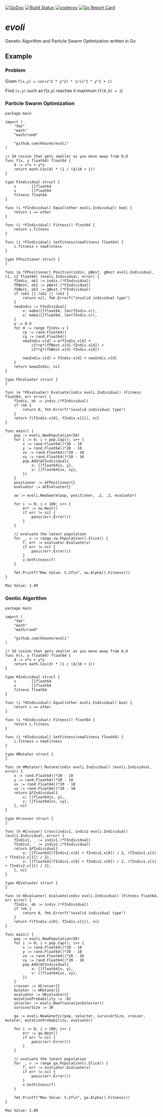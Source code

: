[![GoDoc](https://img.shields.io/badge/go-documentation-blue.svg?style=flat-square)](https://godoc.org/github.com/khezen/evoli)
[![Build Status](http://img.shields.io/travis/khezen/evoli.svg?style=flat-square)](https://travis-ci.org/khezen/evoli) [![codecov](https://img.shields.io/codecov/c/github/khezen/evoli/master.svg?style=flat-square)](https://codecov.io/gh/khezen/evoli)
[![Go Report Card](https://goreportcard.com/badge/github.com/khezen/evoli?style=flat-square)](https://goreportcard.com/report/github.com/khezen/evoli)

# *evoli*

Genetic Algorithm and Particle Swarm Optimization written in Go

## Example

### Problem

Given `f(x,y) = cos(x^2 * y^2) * 1/(x^2 * y^2 + 1)`

Find `(x,y)` such as f(x,y) reaches it maximum (`f(0,0) = 1`)


### Particle Swarm Optimization

```golang
package main

import (
	"fmt"
	"math"
	"math/rand"

	"github.com/khezen/evoli"
)

// 3d cosine that gets smaller as you move away from 0,0
func f(x, y float64) float64 {
	d := x*x + y*y
	return math.Cos(d) * (1 / (d/10 + 1))
}

type FIndividual struct {
	v       []float64
	x       []float64
	fitness float64
}

func (i *FIndividual) Equal(other evoli.Individual) bool {
	return i == other
}

func (i *FIndividual) Fitness() float64 {
	return i.fitness
}

func (i *FIndividual) SetFitness(newFitness float64) {
	i.fitness = newFitness
}

type FPositioner struct {
}

func (p *FPositioner) Position(indiv, pBest, gBest evoli.Individual, c1, c2 float64) (evoli.Individual, error) {
	fIndiv, ok1 := indiv.(*FIndividual)
	fPBest, ok2 := pBest.(*FIndividual)
	fGBest, ok3 := gBest.(*FIndividual)
	if !ok1 || !ok2 || !ok3 {
		return nil, fmt.Errorf("invalid individual type")
	}
	newIndiv := FIndividual{
		v: make([]float64, len(fIndiv.v)),
		x: make([]float64, len(fIndiv.v)),
	}
	w := 0.9
	for d := range fIndiv.v {
		rp := rand.Float64()
		rg := rand.Float64()
		newIndiv.v[d] = w*fIndiv.v[d] +
			c1*rp*(fPBest.x[d]-fIndiv.x[d]) +
			c2*rg*(fGBest.x[d]-fIndiv.x[d])

		newIndiv.x[d] = fIndiv.x[d] + newIndiv.v[d]
	}
	return &newIndiv, nil
}

type FEvaluater struct {
}

func (e *FEvaluater) Evaluate(indiv evoli.Individual) (Fitness float64, err error) {
	fIndiv, ok := indiv.(*FIndividual)
	if !ok {
		return 0, fmt.Errorf("invalid individual type")
	}
	return f(fIndiv.x[0], fIndiv.x[1]), nil
}

func main() {
	pop := evoli.NewPopulation(50)
	for i := 0; i < pop.Cap(); i++ {
		x := rand.Float64()*20 - 10
		y := rand.Float64()*20 - 10
		vx := rand.Float64()*20 - 10
		vy := rand.Float64()*20 - 10
		pop.Add(&FIndividual{
			x: []float64{x, y},
			v: []float64{vx, vy},
		})
	}
	positioner := &FPositioner{}
	evaluator := &FEvaluater{}

	sw := evoli.NewSwarm(pop, positioner, .2, .2, evaluator)

	for i := 0; i < 100; i++ {
		err := sw.Next()
		if err != nil {
			panic(err.Error())
		}
	}

	// evaluate the latest population
	for _, v := range sw.Population().Slice() {
		f, err := evaluator.Evaluate(v)
		if err != nil {
			panic(err.Error())
		}
		v.SetFitness(f)
	}

	fmt.Printf("Max Value: %.2f\n", sw.Alpha().Fitness())
}
```

```bash
Max Value: 1.00
```

### Gentic Algorithm

```golang
package main

import (
	"fmt"
	"math"
	"math/rand"

	"github.com/khezen/evoli"
)

// 3d cosine that gets smaller as you move away from 0,0
func h(x, y float64) float64 {
	d := x*x + y*y
	return math.Cos(d) * (1 / (d/10 + 1))
}

type HIndividual struct {
	v       []float64
	x       []float64
	fitness float64
}

func (i *HIndividual) Equal(other evoli.Individual) bool {
	return i == other
}

func (i *HIndividual) Fitness() float64 {
	return i.fitness
}

func (i *HIndividual) SetFitness(newFitness float64) {
	i.fitness = newFitness
}

type HMutater struct {
}

func (m HMutater) Mutate(indiv evoli.Individual) (evoli.Individual, error) {
	x := rand.Float64()*20 - 10
	y := rand.Float64()*20 - 10
	vx := rand.Float64()*20 - 10
	vy := rand.Float64()*20 - 10
	return &FIndividual{
		x: []float64{x, y},
		v: []float64{vx, vy},
	}, nil
}

type HCrosser struct {
}

func (h HCrosser) Cross(indiv1, indiv2 evoli.Individual) (evoli.Individual, error) {
	fIndiv1, _ := indiv1.(*FIndividual)
	fIndiv2, _ := indiv2.(*FIndividual)
	return &FIndividual{
		x: []float64{(fIndiv1.x[0] + fIndiv2.x[0]) / 2, (fIndiv1.x[1] + fIndiv2.x[1]) / 2},
		v: []float64{(fIndiv1.v[0] + fIndiv2.v[0]) / 2, (fIndiv1.v[1] + fIndiv2.v[1]) / 2},
	}, nil
}

type HEvaluater struct {
}

func (e HEvaluater) Evaluate(indiv evoli.Individual) (Fitness float64, err error) {
	fIndiv, ok := indiv.(*FIndividual)
	if !ok {
		return 0, fmt.Errorf("invalid individual type")
	}
	return f(fIndiv.x[0], fIndiv.x[1]), nil
}

func main() {
	pop := evoli.NewPopulation(50)
	for i := 0; i < pop.Cap(); i++ {
		x := rand.Float64()*20 - 10
		y := rand.Float64()*20 - 10
		vx := rand.Float64()*20 - 10
		vy := rand.Float64()*20 - 10
		pop.Add(&FIndividual{
			x: []float64{x, y},
			v: []float64{vx, vy},
		})
	}
	crosser := HCrosser{}
	mutater := HMutater{}
	evaluator := HEvaluater{}
	mutationProbability := .02
	selecter := evoli.NewTruncationSelecter()
	survivorSize := 30

	ga := evoli.NewGenetic(pop, selecter, survivorSize, crosser, mutater, mutationProbability, evaluator)

	for i := 0; i < 100; i++ {
		err := ga.Next()
		if err != nil {
			panic(err.Error())
		}
	}

	// evaluate the latest population
	for _, v := range ga.Population().Slice() {
		f, err := evaluator.Evaluate(v)
		if err != nil {
			panic(err.Error())
		}
		v.SetFitness(f)
	}

	fmt.Printf("Max Value: %.2f\n", ga.Alpha().Fitness())
}
```

```bash
Max Value: 1.00
```